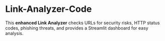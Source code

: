 # Link-Analyzer-Code
This **enhanced Link Analyzer** checks URLs for security risks, HTTP status codes, phishing threats, and provides a Streamlit dashboard for easy analysis.
